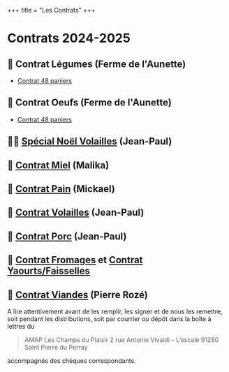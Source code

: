 +++
title = "Les Contrats"
+++

# Contrats 2024-2025

## 🍆 Contrat Légumes (Ferme de l'Aunette)
  * [Contrat 48 paniers](/contrats/Contrat_Panier_legumes_2025_v2.pdf)
## 🥚 Contrat Oeufs (Ferme de l'Aunette)
  * [Contrat 48 paniers](/contrats/Contrat-oeufs-2025.docx)  

## 🐔🎄 [Spécial Noël Volailles](/contrats/2024%20TARIFS%20VOLAILLES%20FETES.xlsx) (Jean-Paul)

## 🍯 [Contrat Miel](/contrats/contrat_miel_2025.docx) (Malika)
## 🥖 [Contrat Pain](/contrats/Contrat%20pain%202025%20St%20Pierre%20avec%20annexe.pdf) (Mickael)
## 🐔 [Contrat Volailles](/contrats/2025%20CONTRAT%20VOLAILLES.doc) (Jean-Paul)
## 🐷 [Contrat Porc](/contrats/2024-CONTRAT-PORC-St-Pierre-du-Perray.doc) (Jean-Paul)
## 🧀 [Contrat Fromages](/contrats/2025_contrat_fromages-chevre.pdf) et [Contrat Yaourts/Faisselles](/contrats/2025_contrat_faisselles.pdf)
## 🐂 [Contrat Viandes](/contrats/Contrat-Viande-2025.pdf) (Pierre Rozé)


A lire attentivement avant de les remplir, les signer et de nous les remettre, soit pendant les distributions, soit par courrier ou dépôt dans la boîte à lettres du

> AMAP Les Champs du Plaisir
> 2 rue Antonio Vivaldi – L’escale
> 91280 Saint Pierre du Perray

accompagnés des chèques correspondants.
